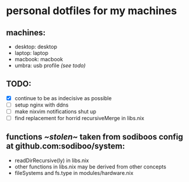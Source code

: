 # personal dotfiles for my machines

## machines:

- desktop: desktop
- laptop: laptop
- macbook: macbook
- umbra: usb profile _(see todo)_

## TODO:

- [x] continue to be as indecisive as possible
- [ ] setup nginx with ddns
- [ ] make nixvim notifications shut up
- [ ] find replacement for horrid recursiveMerge in libs.nix

## functions _~stolen~_ taken from sodiboos config at github.com:sodiboo/system:

- readDirRecursive(ly) in libs.nix
- other functions in libs.nix may be derived from other concepts
- fileSystems and fs.type in modules/hardware.nix
